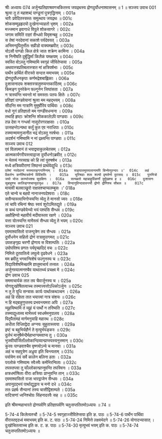 श्रीः
अध्यायः 074
अर्जुनप्रतिज्ञाश्रवणचकितस्य जयद्रथस्य द्रोणदुर्योधनाश्वासनम् ॥ 1 ॥
सञ्जय उवाच 	001  
श्रुत्वा तु तं महाशब्दं पाण्डूनां पुत्रगृद्धिनाम् ।	001a  
चारैः प्रवेदितस्त्रस्तः समुत्थाय जयद्रथः ॥	001c  
शोकसम्मूढहृदयो दुःखेनाभ्याहतो भृशम् ।	002a  
मज्जमान इवागाधे विपुले शोकसागरे ।	002c  
जगाम समितिं राज्ञां सैन्धवो विमृशन्बहु ॥	002e  
स तेषां नरदेवानां सकाशे पर्यदेवयत् ।	003a  
अभिमन्युपितुर्भीतः सव्रीडो वाक्यमब्रवीत् ॥	003c  
योऽसौ पाण्डोः किल क्षेत्रे जातः शक्रेण कामिना ।	004a  
स निनीषति दुर्बुद्धिर्मां किलैकं यमक्षयम् ॥	004c  
स्वस्ति वोऽस्तु गमिष्यामि स्वगृहं जीवितेप्सया ।	005a  
अथवास्त्रप्रतिबलास्त्रात मां क्षत्रियर्षभाः ।	005c  
पार्थेन प्रार्थितं वीरास्ते सन्दत्त ममाभयम् ॥	005e  
द्रोणदुर्योधनकृपाः कर्णमद्रेशबाह्लिकाः ।	006a  
दुःशासनादयः शक्तास्त्रातुमप्यन्तकार्दितम् ॥	006c  
किमङ्ग पुनरेकेन फल्गुनेन जिघांसता ।	007a  
न त्रास्यन्ति भवन्तो मां समस्ताः पतयः क्षितेः ॥	007c  
प्रतिज्ञां पाण्डवेयानां श्रुत्वा मम महद्भयम् ।	008a  
सीदन्ति मम गात्राणि मुमूर्षोरिव पार्थिवाः ॥	008c  
वधो नूनं प्रतिज्ञातो मम गाण्डीवधन्वना ।	009a  
तथाहि हृष्टाः क्रोशन्ति शोककालेऽपि पाण्डवाः ॥	009c  
तन्न देवा न गन्धर्वा नासुरोरगराक्षसाः ।	010a  
उत्सहन्तेऽन्यथा कर्तुं कुत एव नराधिपाः ॥	010c  
तस्मान्मामनुजानीत भद्रं वोऽस्तु नरर्षभाः ।	011a  
अदर्शनं गमिष्यामि न मां द्रक्ष्यन्ति पाण्डवाः ॥	011c  
सञ्जय उवाच 	012  
एवं विलपमानं तं भयाद्व्याकुलचेतसम् ।	012a  
आत्मकार्यगरीयस्त्वाद्राजा दुर्योधनोऽब्रवीत् ॥	012c  
न भेतव्यं नरव्याघ्र को हि त्वां पुरुषर्षभ ।	013a  
मध्ये क्षत्रियवीराणां तिष्ठन्तं प्रार्थयेद्युधि ॥	013c  
`एतेषां नरदेवानां मत्तमातङ्गगामिनाम् ।	014a  
सङ्घातमुपयातानामपि बिभ्येत्पुरन्दरः ॥'	014c  
अहं वैकर्तनः कर्णश्चित्रसेनो विविंशतिः ।	015a  
भूरिश्रवाः शलः शल्यो वृषसेनो दुरासदः ॥	015c  
पुरुमित्रो जयो भोजः काम्भोजश्च सुदक्षिणः ।	016a  
सत्यव्रतो महाबाहुर्विकर्णो दुर्मुखश्च ह ॥	016c  
दुःशासनः सुबाहुश्च कालिङ्गश्चाप्युदायुधः ।	017a  
विन्दानुविन्दावावन्त्यौ द्रोणो द्रौणिश्च सौबलः ॥	017c  
`मायावी बलवाञ्छूरो राक्षसश्चाप्यलम्बुसः ।'	018a  
एते चान्ये च बहवो नानाजनपदेश्वराः ।	018c  
ससैन्यास्त्वाभिगोप्स्यन्ति व्येतु ते मानसो ज्वरः ॥	018e  
त्वं चापि रथिनां श्रेष्ठः स्वयं शूरोऽमितद्युते ।	019a  
स कथं पाण्डवेयेभ्यो भयं पश्यसि सैन्धव ॥	019c  
अक्षौहिण्यो महावीर्य मदीयास्तव रक्षणे ।	020a  
यत्ता योत्स्यन्ति माभैस्त्वं सैन्धव व्येतु ते भयम् ॥	020c  
सञ्जय उवाच 	021  
एवमाश्वासितो राजन्पुत्रेण तव सैन्धवः ।	021a  
दुर्योधनेन सहितो द्रोणं रात्रावुपागमत् ॥	021c  
उपसङ्गृह्य चरणौ द्रोणाय स विशाम्पतिः ।	022a  
उपोपविश्य प्रणतः पर्यपृच्छदिदं वचः ॥	022c  
निमित्ते दूरपातित्वे लघुत्वे दृढवेधने ।	023a  
मम ब्रवीतु भगवान्विशेषं फल्गुनस्य च ॥	023c  
विद्याविशेषमिच्छामि ज्ञातुमाचार्य तत्त्वतः ।	024a  
अर्जुनस्यात्मनश्चैव याथातथ्यं प्रचक्ष्व मे ॥	024c  
द्रोण उवाच 	025  
सममाचार्यकं तात तव चैवार्जुनस्य च ।	025a  
योगाद्दुःखोषितत्वाच्च तस्मात्त्वत्तोऽधिकोऽर्जुनः ॥	025c  
न तु ते युधि सन्त्रासः कार्यः पार्थात्कथञ्चन ।	026a  
अहं हि रक्षिता तात भयात्त्वां नात्र संशयः ॥	026c  
न हि मद्बाहुगुप्तस्य प्रभवन्त्यमरा अपि ।	027a  
व्यूहयिष्यामि तं व्यूहं यं पार्थो न तरिष्यति ॥	027c  
तस्माद्युध्यस्व माभैस्त्वं स्वधर्ममनुपालय ।	028a  
पितृपैतामहं मार्गमनुयाहि महारथ ॥	028c  
अधीता विधिवद्वेदा अग्नयः सुहुतास्त्वया ।	029a  
इष्टं च बहुभिर्यज्ञैर्न ते मृत्युर्भयङ्करः ॥	029c  
दुर्लभं मानुषैर्मन्दैर्महाभाग्यमवाप्य तु ।	030a  
भुजवीर्यार्जिताँल्लोकान्दिव्यान्प्राप्स्यस्यनुत्तमान् ॥	030c  
कुरवः पाण्डवाश्चैव वृष्णयोऽन्ये च मानवाः ।	031a  
अहं च सहपुत्रेण अध्रुवा इति चिन्त्यताम् ॥	031c  
पर्यायेण वयं सर्वे कालेन बलिना हताः ।	032a  
परलोकं गमिष्यामः स्वैःस्वैः कर्मभिरन्विताः ॥	032c  
तपस्तप्त्वा तु याँल्लोकान्प्राप्नुवन्ति तपस्विनः ।	033a  
क्षत्रधर्माश्रिताः वीराः क्षत्रियाः प्राप्नुवन्ति तान् ॥	033c  
एवमाश्वासितो राजा भारद्वाजेन सैन्धवः ।	034a  
अपानुदद्भयं पार्थाद्युद्धाय च मनो दधे ॥	034c  
ततः प्रहर्षः सैन्यानां तस्य चासीद्विशाम्पते ।	035a  
वादित्राणां ध्वनिश्चोग्रः सिंहनादरवैः सह ॥ ॥	035c  

इति श्रीमन्महाभारते द्रोणपर्वणि प्रतिज्ञापर्वणि चतुःसप्ततितमोऽध्यायः ॥ 74 ॥

5-74-4 किलेत्यरुचौ ॥ 5-74-5 स्वगृहाज्जीवितेप्सया इति ङ. पाठः ॥ 5-74-6 पार्थेन पार्थिवा वीरास्तद्ददध्वं ममाभयम् इति क. ट. पाठः ॥ 5-74-24 निमित्ते लक्ष्यभेदने ॥ 5-74-26 योगादभ्यासात् । दुःखोचितत्वाच्च इति क. ट. ङ. पाठः ॥ 5-74-30 मृत्युभवं भयम् इति क. पाठः ॥ 5-74-74 चतुःसप्ततितमोऽध्यायः ॥
